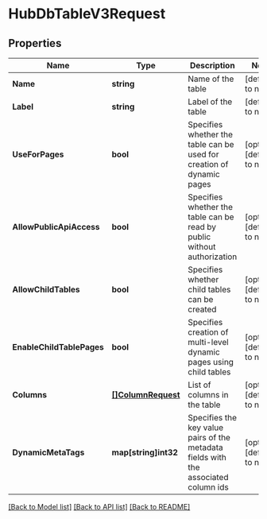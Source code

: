 # HubDbTableV3Request

## Properties
Name | Type | Description | Notes
------------ | ------------- | ------------- | -------------
**Name** | **string** | Name of the table | [default to null]
**Label** | **string** | Label of the table | [default to null]
**UseForPages** | **bool** | Specifies whether the table can be used for creation of dynamic pages | [optional] [default to null]
**AllowPublicApiAccess** | **bool** | Specifies whether the table can be read by public without authorization | [optional] [default to null]
**AllowChildTables** | **bool** | Specifies whether child tables can be created | [optional] [default to null]
**EnableChildTablePages** | **bool** | Specifies creation of multi-level dynamic pages using child tables | [optional] [default to null]
**Columns** | [**[]ColumnRequest**](ColumnRequest.md) | List of columns in the table | [optional] [default to null]
**DynamicMetaTags** | **map[string]int32** | Specifies the key value pairs of the metadata fields with the associated column ids | [optional] [default to null]

[[Back to Model list]](../README.md#documentation-for-models) [[Back to API list]](../README.md#documentation-for-api-endpoints) [[Back to README]](../README.md)

